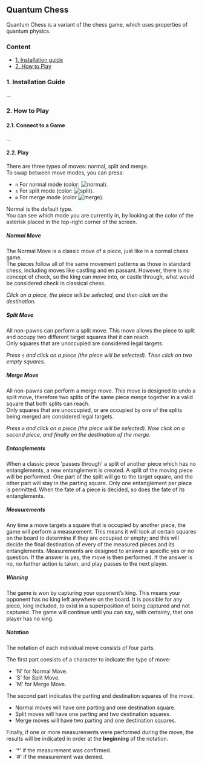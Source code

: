 ## Quantum Chess

Quantum Chess is a variant of the chess game, which uses properties of quantum physics.

### Content

* [1. Installation guide](#1-build)
* [2. How to Play](#2-how-to-play)

### 1. Installation Guide
...

### 2. How to Play
#### 2.1. Connect to a Game
...

#### 2.2. Play
There are three types of moves: normal, split and merge.  
To swap between move modes, you can press:
 - `n` For normal mode (color: ![normal](https://via.placeholder.com/15/00ffff/000000?text=+)).
 - `s` For split mode (color: ![split](https://via.placeholder.com/15/fa0fb4/000000?text=+)).
 - `m` For merge mode (color ![merge](https://via.placeholder.com/15/008000/000000?text=+)).

Normal is the default type.\
You can see which mode you are currently in, by looking at the color of the asterisk placed in the top-right corner of the screen.

##### Normal Move
The Normal Move is a classic move of a piece, just like in a normal chess game.\
The pieces follow all of the same movement patterns as those in standard chess, including moves like castling and en passant. However, there is no concept of check, so the king can move into, or castle through, what would be considered check in classical chess.

_Click on a piece, the piece will be selected, and then click on the destination._

##### Split Move
All non-pawns can perform a split move. This move allows the piece to split and occupy two different target squares that it can reach.\
Only squares that are unoccupied are considered legal targets.

_Press `s` and click on a piece (the piece will be selected). Then click on two empty squares._

##### Merge Move
All non-pawns can perform a merge move. This move is designed to undo a split move, therefore two splits of the same piece merge together in a valid square that both splits can reach.\
Only squares that are unoccupied, or are occupied by one of the splits being merged are considered legal targets.

_Press `m` and click on a piece (the piece will be selected). Now click on a second piece, and finally on the destination of the merge._

##### Entanglements
When a classic piece 'passes through' a split of another piece which has no entanglements, a new entanglement is created.
A split of the moving piece will be performed. One part of the split will go to the target square, and the other part will stay in the parting square.
Only one entanglement per piece is permitted. When the fate of a piece is decided, so does the fate of its entanglements.

##### Measurements
Any time a move targets a square that is occupied by another piece, the game will perform a measurement. This means it will look at certain squares on the board to determine if they are occupied or empty; and this will decide the final destination of every of the measured pieces and its entanglements.
Measurements are designed to answer a specific yes or no question. If the answer is yes, the move is then performed. If the answer is no, no further action is taken, and play passes to the next player.

##### Winning
The game is won by capturing your opponent’s king. This means your opponent has no king left anywhere on the board. It is possible for any piece, king included, to exist in a superposition of being captured and not captured. The game will continue until you can say, with certainty, that one player has no king.

##### Notation
The notation of each individual move consists of four parts.

The first part consists of a character to indicate the type of move:
- 'N' for Normal Move.
- 'S' for Split Move.
- 'M' for Merge Move.

The second part indicates the parting and destination squares of the move.
- Normal moves will have one parting and one destination square.
- Split moves will have one parting and two destination squares.
- Merge moves will have two parting and one destination squares.

Finally, if one or more measurements were performed during the move, the results will be indicated in order at the **beginning** of the notation.
- '\*' if the measurement was confirmed.
- '#' if the measurement was denied.
